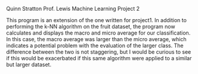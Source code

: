 Quinn Stratton
Prof. Lewis
Machine Learning Project 2

This program is an extension of the one written for project1. In addition to
performing the k-NN algorithm on the fruit dataset, the program now calculates
and displays the macro and micro average for our classification. In this case,
the macro average was larger than the micro average, which indicates a 
potential problem with the evaluation of the larger class. The difference 
between the two is not staggering, but I would be curious to see if this would
be exacerbated if this same algorithm were applied to a similar but larger 
dataset.
